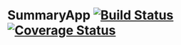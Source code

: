 SummaryApp [![Build Status](https://travis-ci.org/blan4/SummaryApp.png?branch=master)](https://travis-ci.org/blan4/SummaryApp) [![Coverage Status](https://coveralls.io/repos/blan4/SummaryApp/badge.png)](https://coveralls.io/r/blan4/SummaryApp)
=========
